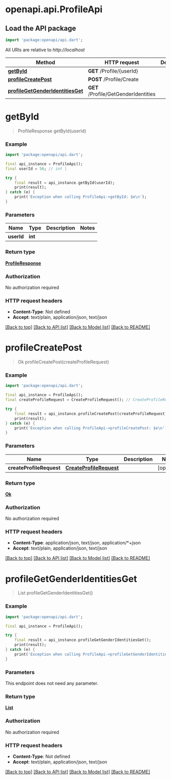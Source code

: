# openapi.api.ProfileApi

## Load the API package
```dart
import 'package:openapi/api.dart';
```

All URIs are relative to *http://localhost*

Method | HTTP request | Description
------------- | ------------- | -------------
[**getById**](ProfileApi.md#getbyid) | **GET** /Profile/{userId} | 
[**profileCreatePost**](ProfileApi.md#profilecreatepost) | **POST** /Profile/Create | 
[**profileGetGenderIdentitiesGet**](ProfileApi.md#profilegetgenderidentitiesget) | **GET** /Profile/GetGenderIdentities | 


# **getById**
> ProfileResponse getById(userId)



### Example
```dart
import 'package:openapi/api.dart';

final api_instance = ProfileApi();
final userId = 56; // int | 

try {
    final result = api_instance.getById(userId);
    print(result);
} catch (e) {
    print('Exception when calling ProfileApi->getById: $e\n');
}
```

### Parameters

Name | Type | Description  | Notes
------------- | ------------- | ------------- | -------------
 **userId** | **int**|  | 

### Return type

[**ProfileResponse**](ProfileResponse.md)

### Authorization

No authorization required

### HTTP request headers

 - **Content-Type**: Not defined
 - **Accept**: text/plain, application/json, text/json

[[Back to top]](#) [[Back to API list]](../README.md#documentation-for-api-endpoints) [[Back to Model list]](../README.md#documentation-for-models) [[Back to README]](../README.md)

# **profileCreatePost**
> Ok profileCreatePost(createProfileRequest)



### Example
```dart
import 'package:openapi/api.dart';

final api_instance = ProfileApi();
final createProfileRequest = CreateProfileRequest(); // CreateProfileRequest | 

try {
    final result = api_instance.profileCreatePost(createProfileRequest);
    print(result);
} catch (e) {
    print('Exception when calling ProfileApi->profileCreatePost: $e\n');
}
```

### Parameters

Name | Type | Description  | Notes
------------- | ------------- | ------------- | -------------
 **createProfileRequest** | [**CreateProfileRequest**](CreateProfileRequest.md)|  | [optional] 

### Return type

[**Ok**](Ok.md)

### Authorization

No authorization required

### HTTP request headers

 - **Content-Type**: application/json, text/json, application/*+json
 - **Accept**: text/plain, application/json, text/json

[[Back to top]](#) [[Back to API list]](../README.md#documentation-for-api-endpoints) [[Back to Model list]](../README.md#documentation-for-models) [[Back to README]](../README.md)

# **profileGetGenderIdentitiesGet**
> List<GenderIdentityResponse> profileGetGenderIdentitiesGet()



### Example
```dart
import 'package:openapi/api.dart';

final api_instance = ProfileApi();

try {
    final result = api_instance.profileGetGenderIdentitiesGet();
    print(result);
} catch (e) {
    print('Exception when calling ProfileApi->profileGetGenderIdentitiesGet: $e\n');
}
```

### Parameters
This endpoint does not need any parameter.

### Return type

[**List<GenderIdentityResponse>**](GenderIdentityResponse.md)

### Authorization

No authorization required

### HTTP request headers

 - **Content-Type**: Not defined
 - **Accept**: text/plain, application/json, text/json

[[Back to top]](#) [[Back to API list]](../README.md#documentation-for-api-endpoints) [[Back to Model list]](../README.md#documentation-for-models) [[Back to README]](../README.md)

